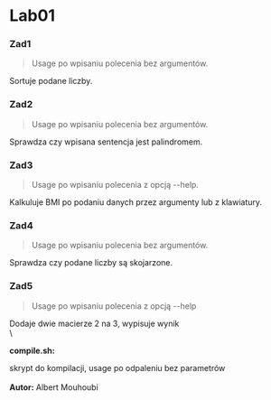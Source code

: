 # Lab01

### Zad1 
 > Usage po wpisaniu polecenia bez argumentów.

Sortuje podane liczby.

### Zad2
 > Usage po wpisaniu polecenia bez argumentów.

Sprawdza czy wpisana sentencja jest palindromem.

### Zad3
 > Usage po wpisaniu polecenia z opcją --help.

Kalkuluje BMI po podaniu danych przez argumenty lub z klawiatury.

### Zad4
 > Usage po wpisaniu polecenia bez argumentów.

Sprawdza czy podane liczby są skojarzone.

### Zad5
 > Usage po wpisaniu polecenia z opcją --help

Dodaje dwie macierze 2 na 3, wypisuje wynik
\
\

**compile\.sh:**

skrypt do kompilacji, usage po odpaleniu bez parametrów
\
\
**Autor:** Albert Mouhoubi
